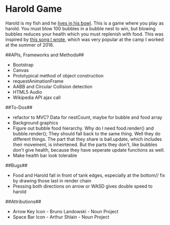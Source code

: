 # Harold Game
Harold is my fish and he [lives in his bowl](https://taylornodell.bandcamp.com/track/harolds-song). This is a game where you play as harold. You must blow 100 bubbles in a bubble nest to win, but blowing bubbles reduces your health which you must replenish with food. This was inspired by [this song I wrote](https://taylornodell.bandcamp.com/track/harolds-song), which was very popular at the camp I worked at the summer of 2016.

##APIs, Frameworks and Methods##
* Bootstrap
* Canvas
* Prototypical method of object construction
* requestAnimationFrame
* AABB and Circular Collision detection
* HTML5 Audio
* Wikipedia API ajax call

##To-Dos##
* refactor to  MVC? Data for nestCount, maybe for bubble and food array
* Background graphics
* Figure out bubble food hierarchy. Why do I need food.render() and bubble.render(); They should fall back to the same thing. Well they do different things. The part that they share is ball.update, which includes their movement, is inheirtened. But the parts they don't, like bubbles don't give health, because they have seperate update functions as well.
* Make health bar look tolerable

##Bugs##
* Food and Harold fall in front of tank edges, especially at the bottom// fix by drawing those last in render chain
* Pressing both directions on arrow or WASD gives double speed to harold

##Attributions##
* Arrow Key Icon - Bruno Landowski - Noun Project
* Space Bar Icon - Arthur Shlain - Noun Project
